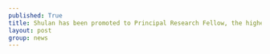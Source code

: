 ```yaml
---
published: True
title: Shulan has been promoted to Principal Research Fellow, the highest rank in the research track. Congratulations, Shulan!
layout: post
group: news
---
```

